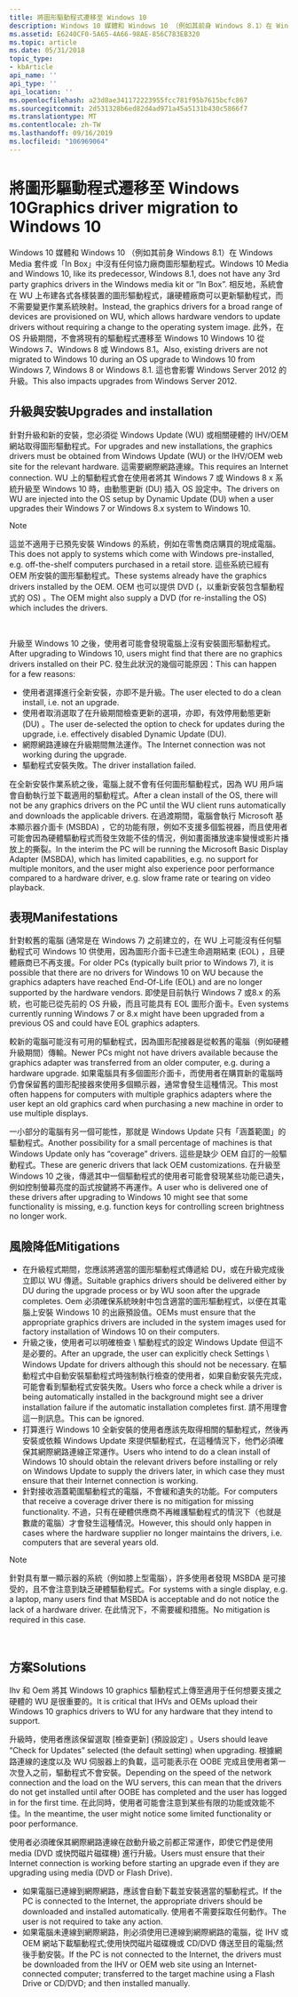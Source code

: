 ```yaml
---
title: 將圖形驅動程式遷移至 Windows 10
description: Windows 10 媒體和 Windows 10 （例如其前身 Windows 8.1）在 Windows Media 套件或「In Box」中沒有任何協力廠商圖形驅動程式。
ms.assetid: E6240CF0-5A65-4A66-98AE-856C783EB320
ms.topic: article
ms.date: 05/31/2018
topic_type:
- kbArticle
api_name: ''
api_type: ''
api_location: ''
ms.openlocfilehash: a23d8ae341172223955fcc781f95b7615bcfc867
ms.sourcegitcommit: 2d531328b6ed82d4ad971a45a5131b430c5866f7
ms.translationtype: MT
ms.contentlocale: zh-TW
ms.lasthandoff: 09/16/2019
ms.locfileid: "106969064"
---
```

# <a name="graphics-driver-migration-to-windows-10"></a><span data-ttu-id="0fcec-103">將圖形驅動程式遷移至 Windows 10</span><span class="sxs-lookup"><span data-stu-id="0fcec-103">Graphics driver migration to Windows 10</span></span>

<span data-ttu-id="0fcec-104">Windows 10 媒體和 Windows 10 （例如其前身 Windows 8.1）在 Windows Media 套件或「In Box」中沒有任何協力廠商圖形驅動程式。</span><span class="sxs-lookup"><span data-stu-id="0fcec-104">Windows 10 Media and Windows 10, like its predecessor, Windows 8.1, does not have any 3rd party graphics drivers in the Windows media kit or “In Box”.</span></span> <span data-ttu-id="0fcec-105">相反地，系統會在 WU 上布建各式各樣裝置的圖形驅動程式，讓硬體廠商可以更新驅動程式，而不需要變更作業系統映射。</span><span class="sxs-lookup"><span data-stu-id="0fcec-105">Instead, the graphics drivers for a broad range of devices are provisioned on WU, which allows hardware vendors to update drivers without requiring a change to the operating system image.</span></span> <span data-ttu-id="0fcec-106">此外，在 OS 升級期間，不會將現有的驅動程式遷移至 Windows 10 Windows 10 從 Windows 7、Windows 8 或 Windows 8.1。</span><span class="sxs-lookup"><span data-stu-id="0fcec-106">Also, existing drivers are not migrated to Windows 10 during an OS upgrade to Windows 10 from Windows 7, Windows 8 or Windows 8.1.</span></span> <span data-ttu-id="0fcec-107">這也會影響 Windows Server 2012 的升級。</span><span class="sxs-lookup"><span data-stu-id="0fcec-107">This also impacts upgrades from Windows Server 2012.</span></span>

## <a name="upgrades-and-installation"></a><span data-ttu-id="0fcec-108">升級與安裝</span><span class="sxs-lookup"><span data-stu-id="0fcec-108">Upgrades and installation</span></span>

<span data-ttu-id="0fcec-109">針對升級和新的安裝，您必須從 Windows Update (WU) 或相關硬體的 IHV/OEM 網站取得圖形驅動程式。</span><span class="sxs-lookup"><span data-stu-id="0fcec-109">For upgrades and new installations, the graphics drivers must be obtained from Windows Update (WU) or the IHV/OEM web site for the relevant hardware.</span></span> <span data-ttu-id="0fcec-110">這需要網際網路連線。</span><span class="sxs-lookup"><span data-stu-id="0fcec-110">This requires an Internet connection.</span></span> <span data-ttu-id="0fcec-111">WU 上的驅動程式會在使用者將其 Windows 7 或 Windows 8 x 系統升級至 Windows 10 時，由動態更新 (DU) 插入 OS 設定中。</span><span class="sxs-lookup"><span data-stu-id="0fcec-111">The drivers on WU are injected into the OS setup by Dynamic Update (DU) when a user upgrades their Windows 7 or Windows 8.x system to Windows 10.</span></span>

> [!Note]  
> <span data-ttu-id="0fcec-112">這並不適用于已預先安裝 Windows 的系統，例如在零售商店購買的現成電腦。</span><span class="sxs-lookup"><span data-stu-id="0fcec-112">This does not apply to systems which come with Windows pre-installed, e.g. off-the-shelf computers purchased in a retail store.</span></span> <span data-ttu-id="0fcec-113">這些系統已經有 OEM 所安裝的圖形驅動程式。</span><span class="sxs-lookup"><span data-stu-id="0fcec-113">These systems already have the graphics drivers installed by the OEM.</span></span> <span data-ttu-id="0fcec-114">OEM 也可以提供 DVD (，以重新安裝包含驅動程式的 OS) 。</span><span class="sxs-lookup"><span data-stu-id="0fcec-114">The OEM might also supply a DVD (for re-installing the OS) which includes the drivers.</span></span>

 

<span data-ttu-id="0fcec-115">升級至 Windows 10 之後，使用者可能會發現電腦上沒有安裝圖形驅動程式。</span><span class="sxs-lookup"><span data-stu-id="0fcec-115">After upgrading to Windows 10, users might find that there are no graphics drivers installed on their PC.</span></span> <span data-ttu-id="0fcec-116">發生此狀況的幾個可能原因：</span><span class="sxs-lookup"><span data-stu-id="0fcec-116">This can happen for a few reasons:</span></span>

-   <span data-ttu-id="0fcec-117">使用者選擇進行全新安裝，亦即不是升級。</span><span class="sxs-lookup"><span data-stu-id="0fcec-117">The user elected to do a clean install, i.e. not an upgrade.</span></span>
-   <span data-ttu-id="0fcec-118">使用者取消選取了在升級期間檢查更新的選項，亦即，有效停用動態更新 (DU) 。</span><span class="sxs-lookup"><span data-stu-id="0fcec-118">The user de-selected the option to check for updates during the upgrade, i.e. effectively disabled Dynamic Update (DU).</span></span>
-   <span data-ttu-id="0fcec-119">網際網路連線在升級期間無法運作。</span><span class="sxs-lookup"><span data-stu-id="0fcec-119">The Internet connection was not working during the upgrade.</span></span>
-   <span data-ttu-id="0fcec-120">驅動程式安裝失敗。</span><span class="sxs-lookup"><span data-stu-id="0fcec-120">The driver installation failed.</span></span>

<span data-ttu-id="0fcec-121">在全新安裝作業系統之後，電腦上就不會有任何圖形驅動程式，因為 WU 用戶端會自動執行並下載適用的驅動程式。</span><span class="sxs-lookup"><span data-stu-id="0fcec-121">After a clean install of the OS, there will not be any graphics drivers on the PC until the WU client runs automatically and downloads the applicable drivers.</span></span> <span data-ttu-id="0fcec-122">在過渡期間，電腦會執行 Microsoft 基本顯示器介面卡 (MSBDA) ，它的功能有限，例如不支援多個監視器，而且使用者可能會因為硬體驅動程式而發生效能不佳的情況，例如畫面播放速率變慢或影片播放上的撕裂。</span><span class="sxs-lookup"><span data-stu-id="0fcec-122">In the interim the PC will be running the Microsoft Basic Display Adapter (MSBDA), which has limited capabilities, e.g. no support for multiple monitors, and the user might also experience poor performance compared to a hardware driver, e.g. slow frame rate or tearing on video playback.</span></span>

## <a name="manifestations"></a><span data-ttu-id="0fcec-123">表現</span><span class="sxs-lookup"><span data-stu-id="0fcec-123">Manifestations</span></span>

<span data-ttu-id="0fcec-124">針對較舊的電腦 (通常是在 Windows 7) 之前建立的，在 WU 上可能沒有任何驅動程式可 Windows 10 供使用，因為圖形介面卡已達生命週期結束 (EOL) ，且硬體廠商已不再支援。</span><span class="sxs-lookup"><span data-stu-id="0fcec-124">For older PCs (typically built prior to Windows 7), it is possible that there are no drivers for Windows 10 on WU because the graphics adapters have reached End-Of-Life (EOL) and are no longer supported by the hardware vendors.</span></span> <span data-ttu-id="0fcec-125">即使是目前執行 Windows 7 或8.x 的系統，也可能已從先前的 OS 升級，而且可能具有 EOL 圖形介面卡。</span><span class="sxs-lookup"><span data-stu-id="0fcec-125">Even systems currently running Windows 7 or 8.x might have been upgraded from a previous OS and could have EOL graphics adapters.</span></span>

<span data-ttu-id="0fcec-126">較新的電腦可能沒有可用的驅動程式，因為圖形配接器是從較舊的電腦（例如硬體升級期間）傳輸。</span><span class="sxs-lookup"><span data-stu-id="0fcec-126">Newer PCs might not have drivers available because the graphics adapter was transferred from an older computer, e.g. during a hardware upgrade.</span></span> <span data-ttu-id="0fcec-127">如果電腦具有多個圖形介面卡，而使用者在購買新的電腦時仍會保留舊的圖形配接器來使用多個顯示器，通常會發生這種情況。</span><span class="sxs-lookup"><span data-stu-id="0fcec-127">This most often happens for computers with multiple graphics adapters where the user kept an old graphics card when purchasing a new machine in order to use multiple displays.</span></span>

<span data-ttu-id="0fcec-128">一小部分的電腦有另一個可能性，那就是 Windows Update 只有「涵蓋範圍」的驅動程式。</span><span class="sxs-lookup"><span data-stu-id="0fcec-128">Another possibility for a small percentage of machines is that Windows Update only has “coverage” drivers.</span></span> <span data-ttu-id="0fcec-129">這些是缺少 OEM 自訂的一般驅動程式。</span><span class="sxs-lookup"><span data-stu-id="0fcec-129">These are generic drivers that lack OEM customizations.</span></span> <span data-ttu-id="0fcec-130">在升級至 Windows 10 之後，傳遞其中一個驅動程式的使用者可能會發現某些功能已遺失，例如控制螢幕亮度的函式按鍵將不再運作。</span><span class="sxs-lookup"><span data-stu-id="0fcec-130">A user who is delivered one of these drivers after upgrading to Windows 10 might see that some functionality is missing, e.g. function keys for controlling screen brightness no longer work.</span></span>

## <a name="mitigations"></a><span data-ttu-id="0fcec-131">風險降低</span><span class="sxs-lookup"><span data-stu-id="0fcec-131">Mitigations</span></span>

-   <span data-ttu-id="0fcec-132">在升級程式期間，您應該將適當的圖形驅動程式傳遞給 DU，或在升級完成後立即以 WU 傳遞。</span><span class="sxs-lookup"><span data-stu-id="0fcec-132">Suitable graphics drivers should be delivered either by DU during the upgrade process or by WU soon after the upgrade completes.</span></span> <span data-ttu-id="0fcec-133">Oem 必須確保系統映射中包含適當的圖形驅動程式，以便在其電腦上安裝 Windows 10 的出廠預設值。</span><span class="sxs-lookup"><span data-stu-id="0fcec-133">OEMs must ensure that the appropriate graphics drivers are included in the system images used for factory installation of Windows 10 on their computers.</span></span>
-   <span data-ttu-id="0fcec-134">升級之後，使用者可以明確檢查 \\ 驅動程式的設定 Windows Update 但這不是必要的。</span><span class="sxs-lookup"><span data-stu-id="0fcec-134">After an upgrade, the user can explicitly check Settings \\ Windows Update for drivers although this should not be necessary.</span></span> <span data-ttu-id="0fcec-135">在驅動程式中自動安裝驅動程式時強制執行檢查的使用者，如果自動安裝先完成，可能會看到驅動程式安裝失敗。</span><span class="sxs-lookup"><span data-stu-id="0fcec-135">Users who force a check while a driver is being automatically installed in the background might see a driver installation failure if the automatic installation completes first.</span></span> <span data-ttu-id="0fcec-136">請不用理會這一則訊息。</span><span class="sxs-lookup"><span data-stu-id="0fcec-136">This can be ignored.</span></span>
-   <span data-ttu-id="0fcec-137">打算進行 Windows 10 全新安裝的使用者應該先取得相關的驅動程式，然後再安裝或依賴 Windows Update 來提供驅動程式，在這種情況下，他們必須確保其網際網路連線正常運作。</span><span class="sxs-lookup"><span data-stu-id="0fcec-137">Users who intend to do a clean install of Windows 10 should obtain the relevant drivers before installing or rely on Windows Update to supply the drivers later, in which case they must ensure that their Internet connection is working.</span></span>
-   <span data-ttu-id="0fcec-138">針對接收涵蓋範圍驅動程式的電腦，不會緩和遺失的功能。</span><span class="sxs-lookup"><span data-stu-id="0fcec-138">For computers that receive a coverage driver there is no mitigation for missing functionality.</span></span> <span data-ttu-id="0fcec-139">不過，只有在硬體供應商不再維護驅動程式的情況下（也就是數歲的電腦）才會發生這種情況。</span><span class="sxs-lookup"><span data-stu-id="0fcec-139">However, this should only happen in cases where the hardware supplier no longer maintains the drivers, i.e. computers that are several years old.</span></span>

> [!Note]  
> <span data-ttu-id="0fcec-140">針對具有單一顯示器的系統（例如膝上型電腦），許多使用者發現 MSBDA 是可接受的，且不會注意到缺乏硬體驅動程式。</span><span class="sxs-lookup"><span data-stu-id="0fcec-140">For systems with a single display, e.g. a laptop, many users find that MSBDA is acceptable and do not notice the lack of a hardware driver.</span></span> <span data-ttu-id="0fcec-141">在此情況下，不需要緩和措施。</span><span class="sxs-lookup"><span data-stu-id="0fcec-141">No mitigation is required in this case.</span></span>

 

## <a name="solutions"></a><span data-ttu-id="0fcec-142">方案</span><span class="sxs-lookup"><span data-stu-id="0fcec-142">Solutions</span></span>

<span data-ttu-id="0fcec-143">Ihv 和 Oem 將其 Windows 10 graphics 驅動程式上傳至適用于任何想要支援之硬體的 WU 是很重要的。</span><span class="sxs-lookup"><span data-stu-id="0fcec-143">It is critical that IHVs and OEMs upload their Windows 10 graphics drivers to WU for any hardware that they intend to support.</span></span>

<span data-ttu-id="0fcec-144">升級時，使用者應該保留選取 [檢查更新] (預設設定) 。</span><span class="sxs-lookup"><span data-stu-id="0fcec-144">Users should leave “Check for Updates” selected (the default setting) when upgrading.</span></span> <span data-ttu-id="0fcec-145">根據網路連線的速度以及 WU 伺服器上的負載，這可能表示在 OOBE 完成且使用者第一次登入之前，驅動程式不會安裝。</span><span class="sxs-lookup"><span data-stu-id="0fcec-145">Depending on the speed of the network connection and the load on the WU servers, this can mean that the drivers do not get installed until after OOBE has completed and the user has logged in for the first time.</span></span> <span data-ttu-id="0fcec-146">在此同時，使用者可能會注意到某些有限的功能或效能不佳。</span><span class="sxs-lookup"><span data-stu-id="0fcec-146">In the meantime, the user might notice some limited functionality or poor performance.</span></span>

<span data-ttu-id="0fcec-147">使用者必須確保其網際網路連線在啟動升級之前都正常運作，即使它們是使用 media (DVD 或快閃磁片磁碟機) 進行升級。</span><span class="sxs-lookup"><span data-stu-id="0fcec-147">Users must ensure that their Internet connection is working before starting an upgrade even if they are upgrading using media (DVD or Flash Drive).</span></span>

-   <span data-ttu-id="0fcec-148">如果電腦已連線到網際網路，應該會自動下載並安裝適當的驅動程式。</span><span class="sxs-lookup"><span data-stu-id="0fcec-148">If the PC is connected to the Internet, the appropriate drivers should be downloaded and installed automatically.</span></span> <span data-ttu-id="0fcec-149">使用者不需要採取任何動作。</span><span class="sxs-lookup"><span data-stu-id="0fcec-149">The user is not required to take any action.</span></span>
-   <span data-ttu-id="0fcec-150">如果電腦未連線到網際網路，則必須使用已連線到網際網路的電腦，從 IHV 或 OEM 網站下載驅動程式;使用快閃磁片磁碟機或 CD/DVD 傳送至目的電腦;然後手動安裝。</span><span class="sxs-lookup"><span data-stu-id="0fcec-150">If the PC is not connected to the Internet, the drivers must be downloaded from the IHV or OEM web site using an Internet-connected computer; transferred to the target machine using a Flash Drive or CD/DVD; and then installed manually.</span></span>

 

 




